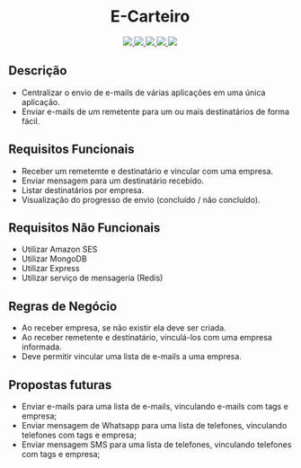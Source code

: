 <h1 align="center">E-Carteiro</h1>
<p align="center">
    <a href="" alt="Version">
        <img src="https://img.shields.io/badge/version-0.0-black" />
    </a>
    <a href="" alt="NodeJs">
        <img src="https://img.shields.io/badge/backend-NodeJs-green" />
    </a>
    <a href="" alt="MongoDB">
        <img src="https://img.shields.io/badge/database-MongoDB-yellow" />
    </a>
    <a href="" alt="Express">
        <img src="https://img.shields.io/badge/bib-Express-blue" />
    </a>
    <a href="" alt="Amazon SES">
        <img src="https://img.shields.io/badge/bib-Amazon SES-red" />
    </a>
</p>

## Descrição
- Centralizar o envio de e-mails de várias aplicações em uma única aplicação.
- Enviar e-mails de um remetente para um ou mais destinatários de forma fácil.

## Requisitos Funcionais
- Receber um remetemte e destinatário e vincular com uma empresa.
- Enviar mensagem para um destinatário recebido.
- Listar destinatários por empresa.
- Visualização do progresso de envio (concluído / não concluído).

## Requisitos Não Funcionais
- Utilizar Amazon SES
- Utilizar MongoDB
- Utilizar Express
- Utilizar serviço de mensageria (Redis)

## Regras de Negócio
- Ao receber empresa, se não existir ela deve ser criada.
- Ao receber remetente e destinatário, vinculá-los com uma empresa informada.
- Deve permitir vincular uma lista de e-mails a uma empresa.

## Propostas futuras
- Enviar e-mails para uma lista de e-mails, vinculando e-mails com tags e empresa;
- Enviar mensagem de Whatsapp para uma lista de telefones, vinculando telefones com tags e empresa;
- Enviar mensagem SMS para uma lista de telefones, vinculando telefones com tags e empresa;